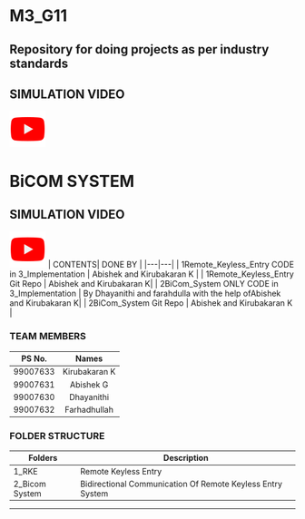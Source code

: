 # M3_G11
## Repository for doing projects as per industry standards
## SIMULATION VIDEO
[![IMAGE ALT TEXT](https://github.com/Abishek1027/M2-EmbSys/blob/main/PROJECT/5_Images%20and%20Videos/youtube%20logo.png)](https://youtu.be/YWSh4ygXIlg)
# BiCOM SYSTEM
## SIMULATION VIDEO
[![IMAGE ALT TEXT](https://github.com/Abishek1027/M2-EmbSys/blob/main/PROJECT/5_Images%20and%20Videos/youtube%20logo.png)](https://youtu.be/5R0Hpbj9Res)
| CONTENTS| DONE BY |
|---|---|
| 1Remote_Keyless_Entry CODE in 3_Implementation | Abishek and Kirubakaran K |
| 1Remote_Keyless_Entry Git Repo | Abishek and Kirubakaran K|
| 2BiCom_System ONLY CODE in 3_Implementation | By Dhayanithi and farahdulla with the help ofAbishek and Kirubakaran K|
| 2BiCom_System Git Repo | Abishek and Kirubakaran K |
### TEAM MEMBERS
|  PS No.  |  Names  |
|:--:|:--:|
| 99007633| Kirubakaran K |
| 99007631 | Abishek G |
| 99007630 | Dhayanithi |
| 99007632 | Farhadhullah |

### FOLDER STRUCTURE
| Folders  |  Description  |
|----------|---------------|
| 1_RKE    | Remote Keyless Entry
| 2_Bicom System| Bidirectional Communication Of Remote Keyless Entry System



---

